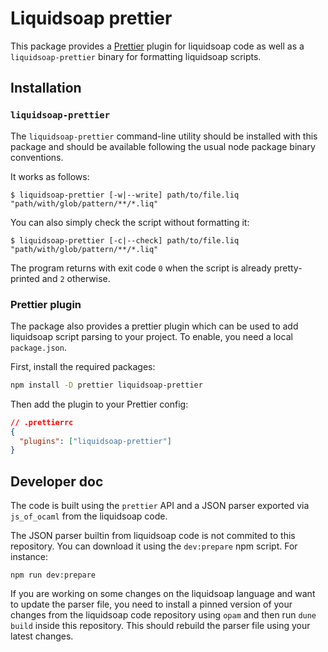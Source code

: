 # Liquidsoap prettier

This package provides a [Prettier](https://prettier.io/) plugin for liquidsoap code
as well as a `liquidsoap-prettier` binary for formatting liquidsoap scripts.

## Installation

### `liquidsoap-prettier`

The `liquidsoap-prettier` command-line utility should be installed with this
package and should be available following the usual node package binary
conventions.

It works as follows:

```shell
$ liquidsoap-prettier [-w|--write] path/to/file.liq "path/with/glob/pattern/**/*.liq"
```

You can also simply check the script without formatting it:
```shell
$ liquidsoap-prettier [-c|--check] path/to/file.liq "path/with/glob/pattern/**/*.liq"
```

The program returns with exit code `0` when the script is already pretty-printed and `2` otherwise.

### Prettier plugin

The package also provides a prettier plugin which can be used to add liquidsoap script parsing to
your project. To enable, you need a local `package.json`.

First, install the required packages:

```sh
npm install -D prettier liquidsoap-prettier
```

Then add the plugin to your Prettier config:

```json
// .prettierrc
{
  "plugins": ["liquidsoap-prettier"]
}
```

## Developer doc

The code is built using the `prettier` API and a JSON parser exported via `js_of_ocaml` from
the liquidsoap code.

The JSON parser builtin from liquidsoap code is not commited to this repository. You can download
it using the `dev:prepare` npm script. For instance:

```shell
npm run dev:prepare
```

If you are working on some changes on the liquidsoap language and want to update the parser file, you need
to install a pinned version of your changes from the liquidsoap code repository using `opam` and then run
`dune build` inside this repository. This should rebuild the parser file using your latest changes.
